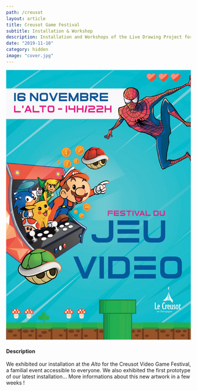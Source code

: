 ```yaml
---
path: /creusot
layout: article
title: Creusot Game Festival
subtitle: Installation & Workshop
description: Installation and Workshops of the Live Drawing Project for the Video Game Festival, Creusot 2019, France
date: "2019-11-10"
category: hidden
image: "cover.jpg"
---
```




![Affiche Festival du Jeu Vidéo du Creusot 2019](cover.jpg)

#### Description

We exhibited our installation at the _Alto_ for the Creusot Video Game Festival, a familial event accessible to everyone. We also exhibited the first prototype of our latest installation... More informations about this new artwork in a few weeks !